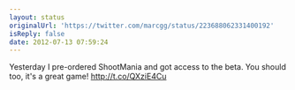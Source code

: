 ```yaml
---
layout: status
originalUrl: 'https://twitter.com/marcgg/status/223688062331400192'
isReply: false
date: 2012-07-13 07:59:24
---
```


Yesterday I pre-ordered ShootMania and got access to the beta. You should too, it's a great game! http://t.co/QXziE4Cu
